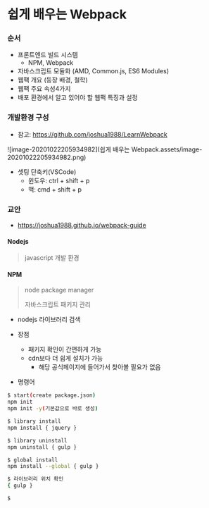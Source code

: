 # 쉽게 배우는 Webpack



### 순서

- 프론트엔드 빌드 시스템
  - NPM, Webpack
- 자바스크립트 모듈화 (AMD, Common.js, ES6 Modules)
- 웹팩 개요 (등장 배경, 철학)
- 웹팩 주요 속성4가지
- 배포 환경에서 알고 있어야 할 웹팩 특징과 설정 



### 개발환경 구성

- 참고: https://github.com/joshua1988/LearnWebpack

![image-20201022205934982](쉽게 배우는 Webpack.assets/image-20201022205934982.png)

- 셋팅 단축키(VSCode)
  - 윈도우: ctrl + shift + p
  - 맥: cmd + shift + p



### 교안

- https://joshua1988.github.io/webpack-guide



#### Nodejs

> javascript 개발 환경



#### NPM

> node package manager
>
> 자바스크립트 패키지 관리

- nodejs 라이브러리 검색

- 장점
  - 패키지 확인이 간편하게 가능
  - cdn보다 더 쉽게 설치가 가능
    - 해당 공식페이지에 들어가서 찾아볼 필요가 없음

- 명령어

```bash
$ start(create package.json)
npm init
npm init -y(기본값으로 바로 생성)

$ library install
npm install { jquery }

$ library uninstall
npm uninstall { gulp }

$ global install
npm install --global { gulp }

$ 라이브러리 위치 확인
{ gulp }

$ 
```






